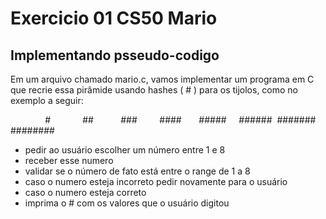 # Exercicio 01 CS50 Mario 
## Implementando psseudo-codigo

Em um arquivo chamado mario.c, vamos implementar um programa em C que recrie essa pirâmide usando hashes ( # ) para os tijolos, como no exemplo a seguir:

              #
            ##
          ###
        ####
      #####
    ######
 #######
########

- pedir ao usuário escolher um número entre 1 e 8 
- receber esse numero 
- validar se o número de fato está entre o range de 1 a 8 
- caso o numero esteja incorreto pedir novamente para o usuário 
- caso o numero esteja correto 
- imprima o # com os valores que o usuário digitou